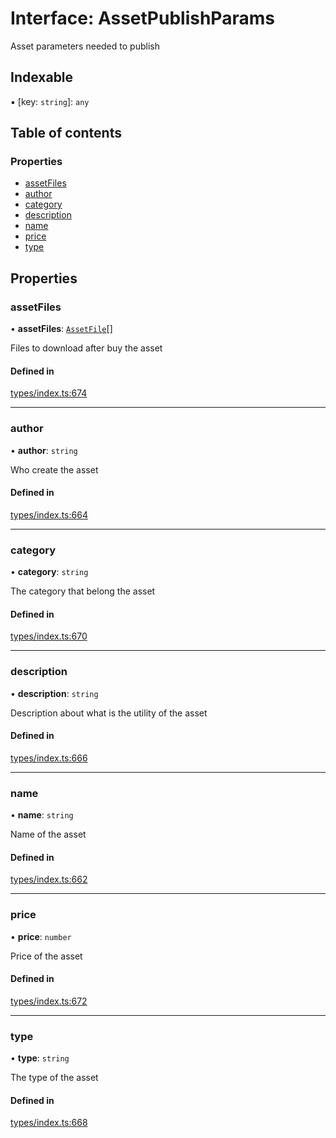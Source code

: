 # Interface: AssetPublishParams

Asset parameters needed to publish

## Indexable

▪ [key: `string`]: `any`

## Table of contents

### Properties

- [assetFiles](AssetPublishParams.md#assetfiles)
- [author](AssetPublishParams.md#author)
- [category](AssetPublishParams.md#category)
- [description](AssetPublishParams.md#description)
- [name](AssetPublishParams.md#name)
- [price](AssetPublishParams.md#price)
- [type](AssetPublishParams.md#type)

## Properties

### assetFiles

• **assetFiles**: [`AssetFile`](AssetFile.md)[]

Files to download after buy the asset

#### Defined in

[types/index.ts:674](https://github.com/nevermined-io/components-catalog/blob/55c8594/lib/src/types/index.ts#L674)

___

### author

• **author**: `string`

Who create the asset

#### Defined in

[types/index.ts:664](https://github.com/nevermined-io/components-catalog/blob/55c8594/lib/src/types/index.ts#L664)

___

### category

• **category**: `string`

The category that belong the asset

#### Defined in

[types/index.ts:670](https://github.com/nevermined-io/components-catalog/blob/55c8594/lib/src/types/index.ts#L670)

___

### description

• **description**: `string`

Description about what is the utility of the asset

#### Defined in

[types/index.ts:666](https://github.com/nevermined-io/components-catalog/blob/55c8594/lib/src/types/index.ts#L666)

___

### name

• **name**: `string`

Name of the asset

#### Defined in

[types/index.ts:662](https://github.com/nevermined-io/components-catalog/blob/55c8594/lib/src/types/index.ts#L662)

___

### price

• **price**: `number`

Price of the asset

#### Defined in

[types/index.ts:672](https://github.com/nevermined-io/components-catalog/blob/55c8594/lib/src/types/index.ts#L672)

___

### type

• **type**: `string`

The type of the asset

#### Defined in

[types/index.ts:668](https://github.com/nevermined-io/components-catalog/blob/55c8594/lib/src/types/index.ts#L668)
